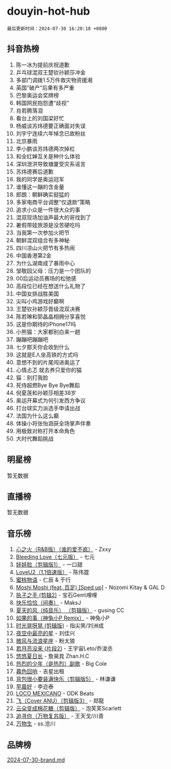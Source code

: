 # douyin-hot-hub

`最后更新时间：2024-07-30 16:20:18 +0800`

## 抖音热榜

1. 陈一冰为提前庆祝道歉
1. 乒乓球混双王楚钦孙颖莎冲金
1. 多部门调拨1.5万件救灾物资援湘
1. 英国“破产”后果有多严重
1. 巴黎奥运会奖牌榜
1. 韩国网民抱怨遭“歧视”
1. 肖若腾落泪
1. 看台上的刘国梁好忙
1. 杨威谈苏炜德要正确面对失误
1. 刘宇宁连续六年悼念已故粉丝
1. 北京暴雨
1. 李小鹏谈苏炜德两次掉杠
1. 和全红婵互关是种什么体验
1. 深圳泄洪导致塘厦受灾系谣言
1. 苏炜德赛后道歉
1. 我的同学是奥运冠军
1. 谁懂这一蹦的含金量
1. 郎朗：朝鲜确实挺猛的
1. 多家电商平台调整“仅退款”策略
1. 追求小众是一件很大众的事
1. 混双现场加油声最大的哥找到了
1. 暑假带娃旅游是没苦硬吃吗
1. 当我第一次参加火把节
1. 朝鲜混双组合有多神秘
1. 四川凉山火把节有多热闹
1. 中国香港第2金
1. 为什么湖南成了暴雨中心
1. 邹敬园父母：压力是一个团队的
1. 00后运动员赛场的松弛感
1. 高段位已经在想送什么礼物了
1. 中国女排战胜美国
1. 尖叫小鸡游戏好癫啊
1. 王楚钦孙颖莎晋级混双决赛
1. 陈若琳和郭晶晶相拥分享喜悦
1. 这是你期待的iPhone17吗
1. 小熊猫：大家都别白来一趟
1. 蹦蹦吧蹦蹦吧
1. 七夕那天你会收到什么
1. 这就是E人坐高铁的方式吗
1. 意想不到的片尾闯进奥运了
1. 心情忐忑 就去养只爱你的猫
1. 猫：别打我脸
1. 死侍超燃Bye Bye Bye舞蹈
1. 倪夏莲和孙颖莎相差38岁
1. 奥运开幕式为何引发西方争议
1. 打台球实力派选手申请出战
1. 法国为什么这么癫
1. 体操小将张怡涵获全场掌声伴奏
1. 用极致对称打开本命角色
1. 大时代舞蹈挑战

## 明星榜

暂无数据

## 直播榜

暂无数据

## 音乐榜

1. [心之火（R&B版）（谁的爱不疯）](https://sf3-cdn-tos.douyinstatic.com/obj/tos-cn-ve-2774/okemkEDaIBBE3OosftCgMxlFkLQZRw37t36ZQv) - Zxxy
1. [Bleeding Love（七元版）](https://sf5-hl-cdn-tos.douyinstatic.com/obj/tos-cn-ve-2774/oEgC9eZFHQ1MfSRnrfkzFp8AayDWqAQMABBgUs) - 七元
1. [娃娃脸（剪辑版1）](https://sf5-hl-cdn-tos.douyinstatic.com/obj/tos-cn-ve-2774/oIimSCgQoNUePTAZ1Ba7TeADY4KetGYsVFeaaB) - 一口甜
1. [LoveU2（1.1倍速版）](https://sf6-cdn-tos.douyinstatic.com/obj/tos-cn-ve-2774/oQMeDffLaEmgMwgCOEMAFCI6INzoFPgWdD0rsa) - 陈伟霆
1. [蜜桃物语](https://sf3-cdn-tos.douyinstatic.com/obj/tos-cn-ve-2774/oIhOSCZtIACtYU4XQkngiW9kCBfVD1Fz9IYeqL) - 仁辰 & 于行
1. [Moshi Moshi (feat. 百足) [Sped up]](https://sf5-hl-cdn-tos.douyinstatic.com/obj/tos-cn-ve-2774/ocCPFQcXJLeroaIdQLIGAoeeYM3OAUYGDguHXz) - Nozomi Kitay & GAL D
1. [执子之手 (剪辑2)](https://sf5-hl-cdn-tos.douyinstatic.com/obj/tos-cn-ve-2774/oUoZLQjCc31XzqsBnBQUNgeKtYPBcgbFDwtfcu) - 宝石Gem\哩哩
1. [快乐恰恰（间奏）](https://sf3-cdn-tos.douyinstatic.com/obj/tos-cn-ve-2774/oMesum3HvWQXJxuMFeVYzf54o2QzH5aEBPOCAn) - MaksJ
1. [夏天的风（纯音乐） （剪辑版）](https://sf5-hl-cdn-tos.douyinstatic.com/obj/tos-cn-ve-2774/oUzLjBZZFQAoNRmGokEeD5zfQCObp6UeFAnTa6) - gusing CC
1. [如果的事（神兔小P Remix）](https://sf5-hl-cdn-tos.douyinstatic.com/obj/tos-cn-ve-2774/okHtAffz3g4ZB0BMQn9iC9BC6AciI3xCmgQTqt) - 神兔小P
1. [时光晃呀晃 (剪辑版)](https://sf5-hl-cdn-tos.douyinstatic.com/obj/tos-cn-ve-2774/o8ACeQem3gwI1x3GIYGAfKG0LJebKFRJDwRwyW) - 指尖笑/刘洲成
1. [夜空中最亮的星](https://sf5-hl-cdn-tos.douyinstatic.com/obj/tos-cn-ve-2774/o4IfgGwqqnFeXEMGaS8JBzJAdayAaCeoxqbjCD) - 刘佳兴
1. [微风与流浪星座](https://sf5-hl-cdn-tos.douyinstatic.com/obj/tos-cn-ve-2774/okQfeAMGaEbRLJILIMJGeKgg1CgIeCNAsmx8IR) - 粉太狼
1. [若月亮没来 (片段2)](https://sf5-hl-cdn-tos.douyinstatic.com/obj/tos-cn-ve-2774/ocQavLLjkCOeDxGyYeIMGgNAIwJ0QXE1Ve3Fzv) - 王宇宙Leto/乔浚丞
1. [悠悠夏日长](https://sf5-hl-cdn-tos.douyinstatic.com/obj/tos-cn-ve-2774/oUMrdhm6MSeLCU1aI6CXCBFtQzFEGafJYAeDgE) - 詹昊晁 Zhan.H.C
1. [热烈的少年（是热烈）副歌](https://sf5-hl-cdn-tos.douyinstatic.com/obj/tos-cn-ve-2774/owVNI0CLDAUMtSz6TEYvfFBFL4UDFFhLfgK8fa) - Big Cole
1. [暮色回响](https://sf5-hl-cdn-tos.douyinstatic.com/obj/tos-cn-ve-2774/ogmtI1ftCDEkkgJG5NlBfFoiaBQtGMF3ZTdrIO) - 吉星出租
1. [背包很小要装满快乐（剪辑版5）](https://sf5-hl-cdn-tos.douyinstatic.com/obj/tos-cn-ve-2774/oUqSJIiBjw2pxsBAiQRmkbZGJrlGCMBPpIW90) - 林谦谦
1. [早晨好](https://sf5-hl-cdn-tos.douyinstatic.com/obj/tos-cn-ve-2774/oEn1iBCi6Im33ZOg97tePPMfoRzXBPLBQ1plD3) - 李迩泰
1. [LOCO MEXICANO](https://sf6-cdn-tos.douyinstatic.com/obj/tos-cn-ve-2774/owxVoxJorA4ILBfsMAjU6t7O1xW9w0tS7EYzh6) - ODK Beats
1. [飞（Cover ANU）（剪辑版3）](https://sf5-hl-cdn-tos.douyinstatic.com/obj/tos-cn-ve-2774/7fceff03e2694974b0f5a59c8eb131aa) - 郑龍
1. [云朵变成棉花糖（剪辑版）](https://sf3-cdn-tos.douyinstatic.com/obj/tos-cn-ve-2774/o8LC84GQLALFfXeyJmh8KE61byVQYMMeAZLfEI) - 泡芙芙Scarlett
1. [追寻你（万物复苏版）](https://sf3-cdn-tos.douyinstatic.com/obj/tos-cn-ve-2774/oYeAZJsbjIDit9APmBg8u6uDUQnHmoCf3gbo74) - 王天戈/川青
1. [万物生](https://sf5-hl-cdn-tos.douyinstatic.com/obj/tos-cn-ve-2774/oYmc57nRMikxBnetIc1y6BCoOZFN5QfURgQDTE) - ss.沧川

## 品牌榜

[2024-07-30-brand.md](2024-07-30-brand.md)
